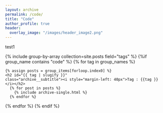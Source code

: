 ```yaml
---
layout: archive
permalink: /code/
title: "Code"
author_profile: true
header:
  overlay_image: "/images/header_image2.png"
---
```


test1

{% include group-by-array collection=site.posts field="tags" %}
{%if group_name contains "code" %}
  {% for tag in group_names %}

    {% assign posts = group_items[forloop.index0] %}
    <h2 id="{{ tag | slugify }}"
    class="archive__subtitle"><i style="margin-left: 40px">Tag : {{tag }}</i></h2>
      {% for post in posts %}
        {% include archive-single.html %}
      {% endfor %}
  {% endfor %}
{% endif %}
